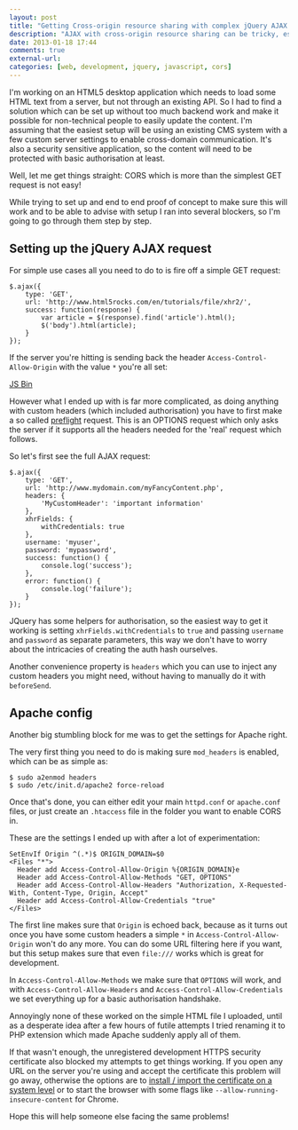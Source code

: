 ```yaml
---
layout: post
title: "Getting Cross-origin resource sharing with complex jQuery AJAX requests"
description: "AJAX with cross-origin resource sharing can be tricky, especially if you need to do something beyond the basics like authorisation or custom headers."
date: 2013-01-18 17:44
comments: true
external-url: 
categories: [web, development, jquery, javascript, cors]
---
```

I'm working on an HTML5 desktop application which needs to load some HTML text from a server, but not through an existing API. So I had to find a solution which can be set up without too much backend work and make it possible for non-technical people to easily update the content. I'm assuming that the easiest setup will be using an existing CMS system with a few custom server settings to enable cross-domain communication. It's also a security sensitive application, so the content will need to be protected with basic authorisation at least.

Well, let me get things straight: CORS which is more than the simplest GET request is not easy!

While trying to set up and end to end proof of concept to make sure this will work and to be able to advise with setup I ran into several blockers, so I'm going to go through them step by step.

## Setting up the jQuery AJAX request

For simple use cases all you need to do to is fire off a simple GET request:

```
$.ajax({
	type: 'GET',
	url: 'http://www.html5rocks.com/en/tutorials/file/xhr2/',
	success: function(response) {
		var article = $(response).find('article').html();
		$('body').html(article);
	}
});
```

If the server you're hitting is sending back the header `Access-Control-Allow-Origin` with the value `*` you're all set:

<a class="jsbin-embed" href="http://jsbin.com/atobin/1/embed?live,javascript">JS Bin</a><script src="http://static.jsbin.com/js/embed.js"></script>

However what I ended up with is far more complicated, as doing anything with custom headers (which included authorisation) you have to first make a so called [preflight](http://www.html5rocks.com/en/tutorials/cors/#toc-handling-a-not-so-simple-request) request. This is an OPTIONS request which only asks the server if it supports all the headers needed for the 'real' request which follows.

So let's first see the full AJAX request:

```
$.ajax({
	type: 'GET',
	url: 'http://www.mydomain.com/myFancyContent.php',
	headers: {
		'MyCustomHeader': 'important information'
	},
	xhrFields: {
		withCredentials: true
	},
	username: 'myuser',
	password: 'mypassword',
	success: function() {
		console.log('success');
	},
	error: function() {
		console.log('failure');
	}
});
```

JQuery has some helpers for authorisation, so the easiest way to get it working is setting `xhrFields.withCredentials` to `true` and passing `username` and `password` as separate parameters, this way we don't have to worry about the intricacies of creating the auth hash ourselves.

Another convenience property is `headers` which you can use to inject any custom headers you might need, without having to manually do it with `beforeSend`.

## Apache config

Another big stumbling block for me was to get the settings for Apache right.

The very first thing you need to do is making sure `mod_headers` is enabled, which can be as simple as:

```
$ sudo a2enmod headers
$ sudo /etc/init.d/apache2 force-reload
```

Once that's done, you can either edit your main `httpd.conf` or `apache.conf` files, or just create an `.htaccess` file in the folder you want to enable CORS in.

These are the settings I ended up with after a lot of experimentation:

```
SetEnvIf Origin ^(.*)$ ORIGIN_DOMAIN=$0
<Files "*">
  Header add Access-Control-Allow-Origin %{ORIGIN_DOMAIN}e
  Header add Access-Control-Allow-Methods "GET, OPTIONS"
  Header add Access-Control-Allow-Headers "Authorization, X-Requested-With, Content-Type, Origin, Accept"
  Header add Access-Control-Allow-Credentials "true"
</Files>
```

The first line makes sure that `Origin` is echoed back, because as it turns out once you have some custom headers a simple `*` in `Access-Control-Allow-Origin` won't do any more. You can do some URL filtering here if you want, but this setup makes sure that even `file:///` works which is great for development.

In `Access-Control-Allow-Methods` we make sure that `OPTIONS` will work, and with `Access-Control-Allow-Headers` and `Access-Control-Allow-Credentials` we set everything up for a basic authorisation handshake.

Annoyingly none of these worked on the simple HTML file I uploaded, until as a desperate idea after a few hours of futile attempts I tried renaming it to PHP extension which made Apache suddenly apply all of them.

If that wasn't enough, the unregistered development HTTPS security certificate also blocked my attempts to get things working. If you open any URL on the server you're using and accept the certificate this problem will go away, otherwise the options are to [install / import the certificate on a system level](http://superuser.com/questions/27268/how-do-i-disable-the-warning-chrome-gives-if-a-security-certificate-is-not-trust) or to start the browser with some flags like `--allow-running-insecure-content` for Chrome.

Hope this will help someone else facing the same problems!
